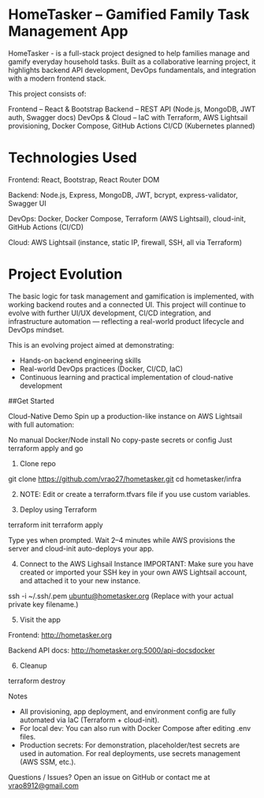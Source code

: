 # HomeTasker – Gamified Family Task Management App

HomeTasker - is a full-stack project designed to help families manage and gamify everyday household tasks. Built as a collaborative learning project, it highlights backend API development, DevOps fundamentals, and integration with a modern frontend stack.

This project consists of:

Frontend – React & Bootstrap
Backend – REST API (Node.js, MongoDB, JWT auth, Swagger docs)
DevOps & Cloud – IaC with Terraform, AWS Lightsail provisioning, Docker Compose, GitHub Actions CI/CD (Kubernetes planned)

# Technologies Used

Frontend: React, Bootstrap, React Router DOM

Backend: Node.js, Express, MongoDB, JWT, bcrypt, express-validator, Swagger UI

DevOps: Docker, Docker Compose, Terraform (AWS Lightsail), cloud-init, GitHub Actions (CI/CD)

Cloud: AWS Lightsail (instance, static IP, firewall, SSH, all via Terraform)

# Project Evolution

The basic logic for task management and gamification is implemented, with working backend routes and a connected UI. This project will continue to evolve with further UI/UX development, CI/CD integration, and infrastructure automation — reflecting a real-world product lifecycle and DevOps mindset.

This is an evolving project aimed at demonstrating:

- Hands-on backend engineering skills
- Real-world DevOps practices (Docker, CI/CD, IaC)
- Continuous learning and practical implementation of cloud-native development

##Get Started

Cloud-Native Demo
Spin up a production-like instance on AWS Lightsail with full automation:

No manual Docker/Node install
No copy-paste secrets or config
Just terraform apply and go

1. Clone repo

git clone https://github.com/vrao27/hometasker.git
cd hometasker/infra

2. NOTE: Edit or create a terraform.tfvars file if you use custom variables.

3. Deploy using Terraform

terraform init
terraform apply

Type yes when prompted.
Wait 2–4 minutes while AWS provisions the server and cloud-init auto-deploys your app.

4. Connect to the AWS Lighsail Instance
   IMPORTANT:
   Make sure you have created or imported your SSH key in your own AWS Lightsail account, and attached it to your new instance.

ssh -i ~/.ssh/<your-key>.pem ubuntu@hometasker.org
(Replace <your-key> with your actual private key filename.)

5. Visit the app

Frontend:
http://hometasker.org

Backend API docs:
http://hometasker.org:5000/api-docsdocker

6. Cleanup

terraform destroy

Notes

- All provisioning, app deployment, and environment config are fully automated via IaC (Terraform + cloud-init).
- For local dev: You can also run with Docker Compose after editing .env files.
- Production secrets: For demonstration, placeholder/test secrets are used in automation. For real deployments, use secrets management (AWS SSM, etc.).

Questions / Issues?
Open an issue on GitHub or contact me at vrao8912@gmail.com
